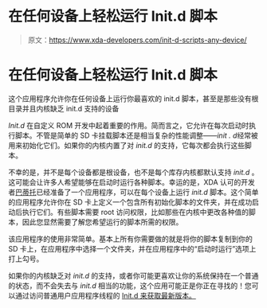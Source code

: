 # 在任何设备上轻松运行 Init.d 脚本

> 原文：<https://www.xda-developers.com/init-d-scripts-any-device/>

# 在任何设备上轻松运行 Init.d 脚本

这个应用程序允许你在任何设备上运行你最喜欢的 init.d 脚本，甚至是那些没有根目录并且内核缺乏 init.d 支持的设备

*Init.d* 在自定义 ROM 开发中起着重要的作用。简而言之，它允许在每次启动时执行脚本。不管是简单的 SD 卡挂载脚本还是相当复杂的性能调整——*init . d*经常被用来初始化它们。如果你的内核内置了对 *init.d* 的支持，它每次都会执行这些脚本。

不幸的是，并不是每个设备都是根设备，也不是每个库存内核都默认支持 *init.d* 。这可能会让许多人希望能够在启动时运行各种脚本。幸运的是，XDA 认可的开发者[巴蒂托](http://forum.xda-developers.com/member.php?u=267841)已经准备了一个应用程序，可以在每个设备上运行 *init.d* 脚本。这个简单的应用程序允许你在 SD 卡上定义一个包含所有初始化脚本的文件夹，并在成功启动后执行它们。有些脚本需要 root 访问权限，比如那些在内核中更改各种值的脚本，因此您显然需要了解您希望运行的脚本所需的权限。

该应用程序的使用非常简单。基本上所有你需要做的就是将你的脚本复制到你的 SD 卡上，在应用程序中选择一个文件夹，并在应用程序中的“启动时运行”选项上打上勾号。

如果你的内核缺乏对 *init.d* 的支持，或者你可能更喜欢让你的系统保持在一个普通的状态，而不会失去与 *init.d* 相当的功能，这个应用可能正是你正在寻找的！您可以通过访问普通用户应用程序线程的 [Init.d 来获取最新版本。](http://forum.xda-developers.com/android/apps-games/app-init-d-normal-users-t2832609)
